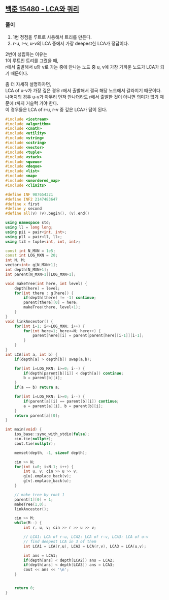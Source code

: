 ## [백준 15480 - LCA와 쿼리](https://www.acmicpc.net/problem/15480)

### 풀이
1. 1번 정점을 루트로 사용해서 트리를 만든다.
2. r-u, r-v, u-v의 LCA 중에서 가장 deepest한 LCA가 정답이다.

2번이 성립하는 이유는  
1이 루트인 트리를 그렸을 때,  
r에서 출발해서 u와 v로 가는 중에 만나는 노드 중 u, v에 가장 가까운 노드가 LCA가 되기 때문이다.

좀 더 자세히 설명하자면,  
LCA of u-v가 가장 깊은 경우 r에서 출발해서 결국 해당 노드에서 갈라지기 때문이다.  
나머지의 경우 u-v가 아무리 먼저 만나더라도 r에서 출발한 것이 아니면 의미가 없기 때문에 r까지 거슬럭 가야 한다.  
이 경우들은 LCA of r-u, r-v 중 깊은 LCA가 답이 된다.

```c++
#include <iostream>
#include <algorithm>
#include <cmath>
#include <utility>
#include <string>
#include <cstring>
#include <vector>
#include <tuple>
#include <stack>
#include <queue>
#include <deque>
#include <list>
#include <map>
#include <unordered_map>
#include <climits>

#define INF 987654321
#define INF2 2147483647
#define x first
#define y second
#define all(v) (v).begin(), (v).end()

using namespace std;
using ll = long long;
using pii = pair<int, int>;
using pll = pair<ll, ll>;
using ti3 = tuple<int, int, int>;

const int N_MXN = 1e5;
const int LOG_MXN = 20;
int N, M;
vector<int> g[N_MXN+1];
int depth[N_MXN+1];
int parent[N_MXN+1][LOG_MXN+1];

void makeTree(int here, int level) {
    depth[here] = level;
    for(int there : g[here]) {
        if(depth[there] != -1) continue;
        parent[there][0] = here;
        makeTree(there, level+1);
    }
}
void linkAncestor() {
    for(int i=1; i<=LOG_MXN; i++) {
        for(int here=1; here<=N; here++) {
            parent[here][i] = parent[parent[here][i-1]][i-1];
        }
    }
}
int LCA(int a, int b) {
    if(depth[a] > depth[b]) swap(a,b);

    for(int i=LOG_MXN; i>=0; i--) {
        if(depth[parent[b][i]] < depth[a]) continue;
        b = parent[b][i];
    }
    if(a == b) return a;

    for(int i=LOG_MXN; i>=0; i--) {
        if(parent[a][i] == parent[b][i]) continue;
        a = parent[a][i], b = parent[b][i];
    }
    return parent[a][0];
}

int main(void) {
    ios_base::sync_with_stdio(false);
    cin.tie(nullptr);
    cout.tie(nullptr);

    memset(depth, -1, sizeof depth);

    cin >> N;
    for(int i=0; i<N-1; i++) {
        int u, v; cin >> u >> v;
        g[u].emplace_back(v);
        g[v].emplace_back(u);
    }

    // make tree by root 1
    parent[1][0] = 1;
    makeTree(1,0);
    linkAncestor();

    cin >> M;
    while(M--) {
        int r, u, v; cin >> r >> u >> v;

        // LCA1: LCA of r-u, LCA2: LCA of r-v, LCA3: LCA of u-v
        // find deepest LCA in 3 of them
        int LCA1 = LCA(r,u), LCA2 = LCA(r,v), LCA3 = LCA(u,v);

        int ans = LCA1;
        if(depth[ans] < depth[LCA2]) ans = LCA2;
        if(depth[ans] < depth[LCA3]) ans = LCA3;
        cout << ans << '\n';
    }


    return 0;
}
```